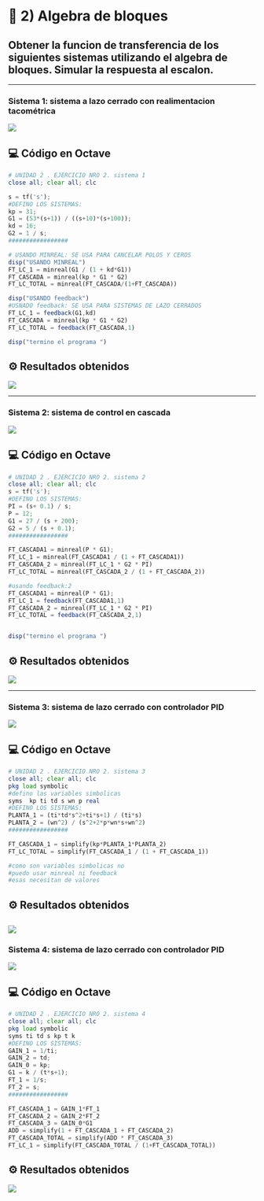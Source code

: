 

# 📝 2) Algebra de bloques 
## Obtener la funcion de transferencia de los siguientes sistemas utilizando el algebra de bloques. Simular la respuesta al escalon.
---
### Sistema 1: sistema a lazo cerrado con realimentacion tacométrica

![](../imagen/image.png)
## 💻 Código en Octave

```octave
# UNIDAD 2 . EJERCICIO NRO 2. sistema 1
close all; clear all; clc

s = tf('s');
#DEFINO LOS SISTEMAS:
kp = 31;
G1 = (53*(s+1)) / ((s+10)*(s+100));
kd = 16;
G2 = 1 / s;
#################

# USANDO MINREAL: SE USA PARA CANCELAR POLOS Y CEROS
disp("USANDO MINREAL")
FT_LC_1 = minreal(G1 / (1 + kd*G1))
FT_CASCADA = minreal(kp * G1 * G2)
FT_LC_TOTAL = minreal(FT_CASCADA/(1+FT_CASCADA))

disp("USANDO feedback")
#USNADO feedback: SE USA PARA SISTEMAS DE LAZO CERRADOS 
FT_LC_1 = feedback(G1,kd)
FT_CASCADA = minreal(kp * G1 * G2)
FT_LC_TOTAL = feedback(FT_CASCADA,1)

disp("termino el programa ")
```
## ⚙️ Resultados obtenidos
![](../imagen/2.1.png)

---

### Sistema 2: sistema de control en cascada
![](../imagen/2.3.png)
## 💻 Código en Octave

```octave
# UNIDAD 2 . EJERCICIO NRO 2. sistema 2
close all; clear all; clc
s = tf('s');
#DEFINO LOS SISTEMAS:
PI = (s+ 0.1) / s;
P = 12;
G1 = 27 / (s + 200);
G2 = 5 / (s + 0.1);
#################

FT_CASCADA1 = minreal(P * G1);
FT_LC_1 = minreal(FT_CASCADA1 / (1 + FT_CASCADA1))
FT_CASCADA_2 = minreal(FT_LC_1 * G2 * PI)
FT_LC_TOTAL = minreal(FT_CASCADA_2 / (1 + FT_CASCADA_2))

#usando feedback:2
FT_CASCADA1 = minreal(P * G1);
FT_LC_1 = feedback(FT_CASCADA1,1)
FT_CASCADA_2 = minreal(FT_LC_1 * G2 * PI)
FT_LC_TOTAL = feedback(FT_CASCADA_2,1)


disp("termino el programa ")


```
## ⚙️ Resultados obtenidos
![](../imagen/sistema2.png)

---

### Sistema 3: sistema de lazo cerrado con controlador PID
![](../imagen/SISTEMA3PREG.png)
## 💻 Código en Octave

```octave
# UNIDAD 2 . EJERCICIO NRO 2. sistema 3
close all; clear all; clc
pkg load symbolic
#defino las variables simbolicas
syms  kp ti td s wn p real
#DEFINO LOS SISTEMAS:
PLANTA_1 = (ti*td*s^2+ti*s+1) / (ti*s)
PLANTA_2 = (wn^2) / (s^2+2*p*wn*s+wn^2)
#################

FT_CASCADA_1 = simplify(kp*PLANTA_1*PLANTA_2)
FT_LC_TOTAL = simplify(FT_CASCADA_1 / (1 + FT_CASCADA_1))

#como son variables simbolicas no
#puedo usar minreal ni feedback 
#esas necesitan de valores 
```
## ⚙️ Resultados obtenidos
![](imagen/sistema3sol.png)
---

### Sistema 4: sistema de lazo cerrado con controlador PID
![](../imagen/sistema4pregunta.png)
## 💻 Código en Octave

```octave
# UNIDAD 2 . EJERCICIO NRO 2. sistema 4
close all; clear all; clc
pkg load symbolic
syms ti td s kp t k 
#DEFINO LOS SISTEMAS:
GAIN_1 = 1/ti;
GAIN_2 = td;
GAIN_0 = kp;
G1 = k / (t*s+1);
FT_1 = 1/s;
FT_2 = s;
#################

FT_CASCADA_1 = GAIN_1*FT_1
FT_CASCADA_2 = GAIN_2*FT_2
FT_CASCADA_3 = GAIN_0*G1
ADD = simplify(1 + FT_CASCADA_1 + FT_CASCADA_2)
FT_CASCADA_TOTAL = simplify(ADD * FT_CASCADA_3)
FT_LC_1 = simplify(FT_CASCADA_TOTAL / (1+FT_CASCADA_TOTAL))

```
## ⚙️ Resultados obtenidos
![](../imagen/sistema4sol.png)